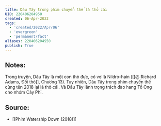```yaml
---
title: Dâu Tây trong phim chuyển thể là thỏ cái
UID: 220406204950
created: 06-Apr-2022
tags:
  - 'created/2022/Apr/06'
  - 'evergreen'
  - 'permanent/fact'
aliases: 220406204950
publish: True
---
```

## Notes:
Trong truyện, Dâu Tây là một con thỏ đực, có vợ là Nildro-hain ([[@ Richard Adams, Đồi thỏ]], Chương 13). Tuy nhiên, Dâu Tây trong phim chuyển thể cùng tên 2018 lại là thỏ cái. Và Dâu Tây lãnh trọng trách đào hang Tổ Ong cho nhóm Cây Phỉ.

## Source:
- [[Phim Watership Down (2018)]]
